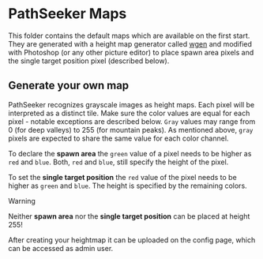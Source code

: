# PathSeeker Maps

This folder contains the default maps which are available on the first start.
They are generated with a height map generator called [wgen](https://github.com/jice-nospam/wgen) and modified with Photoshop (or any other picture editor) to place spawn area pixels and the single target position pixel (described below).

## Generate your own map

PathSeeker recognizes grayscale images as height maps.
Each pixel will be interpreted as a distinct tile.
Make sure the color values are equal for each pixel - notable exceptions are described below.
`Gray` values may range from 0 (for deep valleys) to 255 (for mountain peaks).
As mentioned above, `gray` pixels are expected to share the same value for each color channel.

To declare the __spawn area__ the `green` value of a pixel needs to be higher as `red` and `blue`.
Both, `red` and `blue`, still specify the height of the pixel.

To set the __single target position__ the `red` value of the pixel needs to be higher as `green` and `blue`.
The height is specified by the remaining colors.

> [!WARNING]
> Neither __spawn area__ nor the __single target position__ can be placed at height 255!

After creating your heightmap it can be uploaded on the config page, which can be accessed as admin user.
